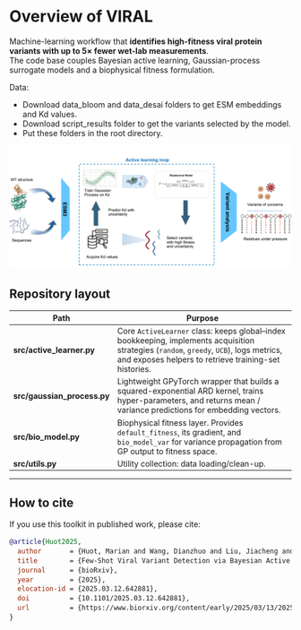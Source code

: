 # Overview of VIRAL

Machine-learning workflow that **identifies high-fitness viral protein variants with up to 5× fewer wet-lab measurements**.  
The code base couples Bayesian active learning, Gaussian-process surrogate models and a biophysical fitness formulation. 

Data:
- Download data_bloom and data_desai folders to get ESM embeddings and Kd values.
- Download script_results folder to get the variants selected by the model.
- Put these folders in the root directory.




![Schematic Overview](schematic.png)


## Repository layout

| Path                        | Purpose                                                                                                                                                                                                |
|-----------------------------|--------------------------------------------------------------------------------------------------------------------------------------------------------------------------------------------------------|
| **src/active_learner.py**   | Core `ActiveLearner` class: keeps global–index bookkeeping, implements acquisition strategies (`random`, `greedy`, `UCB`), logs metrics, and exposes helpers to retrieve training-set histories. |
| **src/gaussian_process.py** | Lightweight GPyTorch wrapper that builds a squared-exponential ARD kernel, trains hyper-parameters, and returns mean / variance predictions for embedding vectors.                                     |
| **src/bio_model.py**        | Biophysical fitness layer. Provides `default_fitness`, its gradient, and `bio_model_var` for variance propagation from GP output to fitness space.                                                     |
| **src/utils.py**            | Utility collection: data loading/clean-up.                          |


---

## How to cite

If you use this toolkit in published work, please cite:

```bibtex
@article{Huot2025,
  author       = {Huot, Marian and Wang, Dianzhuo and Liu, Jiacheng and Shakhnovich, Eugene},
  title        = {Few-Shot Viral Variant Detection via Bayesian Active Learning and Biophysics},
  journal      = {bioRxiv},
  year         = {2025},
  elocation-id = {2025.03.12.642881},
  doi          = {10.1101/2025.03.12.642881},
  url          = {https://www.biorxiv.org/content/early/2025/03/13/2025.03.12.642881}
}
```
